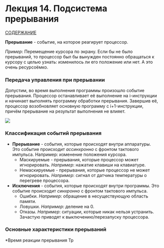 # Лекция 14. Подсистема прерывания

[СОДЕРЖАНИЕ](../README.md)

**Прерывание** - событие, на которое реагирует процессор. 

_Пример_: Перемещение курсора по экрану. Если бы не было прерываний, то процессор был бы вынужден постоянно обращаться к курсору с целью узнать: изменилось ли его положение или нет. А это очень ресурсоёмко. 

### Передача управления при прерывании ###
Допустим, во время выполнения программы произошло событие прерывания. Процессор останавливает её выполнение на i-инструкции и начинает выполнять программу обработки прерывания. Завершив её, процессор возобновляет основную программу с i+1-инструкции, причём прерывание на результат выполнения не влияет.


![](https://sun9-2.userapi.com/impg/GQiv1r_Ut17w1xVBPWhzMxbwfUWhILqp-tyTKw/zpj5WO0oYlI.jpg?size=453x241&quality=95&sign=7529a0a0e12f45f6b6a7c92fe34d5cac&type=album)



### Классификация событий прерывания ###
* **Прерывание** - события, которые происходят внутри аппаратуры. Это событие происходит _ассинхронно_ с фронтом тактового импульса. Например: изменение положения курсора.
    - Маскируемые - прерывания, которые процессор может игнорировать. _Например_: нажатие клавиши на клавиатуре.
    - Немаскируемые - прерывания, которые процессор не может игнорировать. _Например_: сигнал от датчика температуры о перегреве процессора.  
* **Исключения** - события, которые происходят внутри программы. Это событие происходит _синхронно_ с фронтом тактового импульса.
    - Ошибки. _Например_: обращение в несуществующую область памяти.
    - Ловушки. _Например_: деление на 0.
    - Отказы. _Например_: ситуации, которые никак нельзя устранить. Зачастую приводят к выключению/перезапуску процессора.

### Основные характеристики прерываний ###
*Время реакции прерывания Tp 




